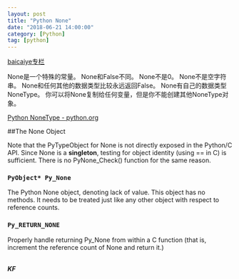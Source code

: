 ```yaml
---
layout: post
title: "Python None"
date: "2018-06-21 14:00:00"
category: [Python]
tag: [python]
---
```


[baicaiye专栏](https://blog.csdn.net/baicaiye/article/details/72922197)

None是一个特殊的常量。
None和False不同。
None不是0。
None不是空字符串。
None和任何其他的数据类型比较永远返回False。
None有自己的数据类型NoneType。
你可以将None复制给任何变量，但是你不能创建其他NoneType对象。




[Python NoneType - python.org](https://docs.python.org/3/c-api/none.html)

##The None Object

Note that the PyTypeObject for None is not directly exposed in the Python/C API. Since None is a **singleton**, testing for object identity (using == in C) is sufficient. There is no PyNone_Check() function for the same reason.

### `PyObject* Py_None`

The Python None object, denoting lack of value. This object has no methods. It needs to be treated just like any other object with respect to reference counts.

### `Py_RETURN_NONE`

Properly handle returning Py_None from within a C function (that is, increment the reference count of None and return it.)



<br>***KF*** 
